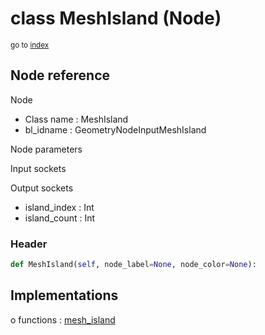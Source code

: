 # class MeshIsland (Node)

<sub>go to [index](/docs/index.md)</sub>

## Node reference

Node
 - Class name : MeshIsland
 - bl_idname : GeometryNodeInputMeshIsland

Node parameters

Input sockets

Output sockets
 - island_index : Int
 - island_count : Int

### Header

``` python
def MeshIsland(self, node_label=None, node_color=None):
```

## Implementations

o functions : [mesh_island](/docs/GeoNodes_classes/GLOBAL.md#mesh_island)

